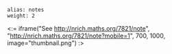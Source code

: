 ````
alias: notes
weight: 2
````

<:= iframe("See http://nrich.maths.org/7821/note", "http://nrich.maths.org/7821/note?mobile=1", 700, 1000, image="thumbnail.png") :>
